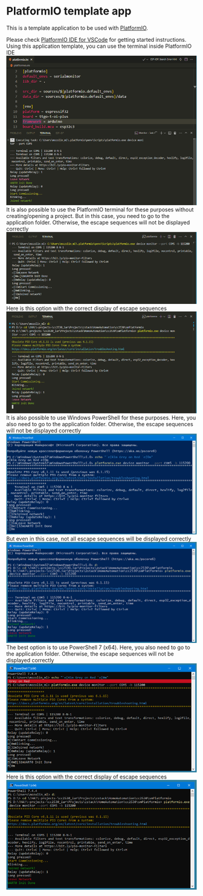 PlatformIO template app
========================

This is a template application to be used with [PlatformIO](https://platformio.org/).

Please check [PlatformIO IDE for VSCode](https://docs.platformio.org/en/latest/integration/ide/vscode.html) for getting started instructions.
&nbsp;  
Using this application template, you can use the terminal inside PlatformIO IDE  
![](img/smPlatformio_01.png)  
It is also possible to use the PlatformIO terminal for these purposes without creating/opening a project. But in this case, you need to go to the application folder. Otherwise, the escape sequences will not be displayed correctly  
![](img/smPlatformio_02.png)  
Here is this option with the correct display of escape sequences  
![](img/smPlatformio_03.png)  
It is also possible to use Windows PowerShell for these purposes. Here, you also need to go to the application folder. Otherwise, the escape sequences will not be displayed correctly  
![](img/smPlatformio_04.png)  
But even in this case, not all escape sequences will be displayed correctly  
![](img/smPlatformio_05.png)  
The best option is to use PowerShell 7 (x64). Here, you also need to go to the application folder. Otherwise, the escape sequences will not be displayed correctly  
![](img/smPlatformio_06.png)  
Here is this option with the correct display of escape sequences  
![](img/smPlatformio_07.png)  
